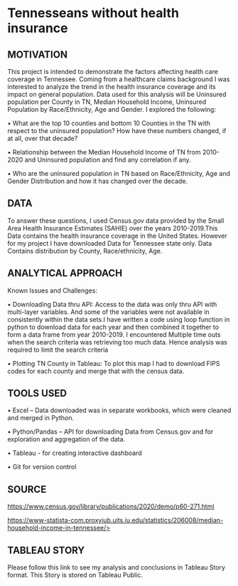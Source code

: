 # Tennesseans without health insurance
## MOTIVATION

This project is intended to demonstrate the factors affecting health care coverage in Tennessee. Coming from a healthcare claims background I was interested to analyze the trend in the health insurance coverage and its impact on general population. Data used for this analysis will be Uninsured population per County in TN, Median Household Income, Uninsured Population by Race/Ethnicity, Age and Gender.  I explored the following:

•	What are the top 10 counties and bottom 10 Counties in the TN with respect to the uninsured population? How have these numbers changed, if at all, over that decade?

•	Relationship between the Median Household Income of TN from 2010-2020 and Uninsured population and find any correlation if any.

•	Who are the uninsured population in TN based on Race/Ethnicity, Age and Gender Distribution and how it has changed over the decade.


## DATA

To answer these questions, I used Census.gov data provided by the Small Area Health Insurance Estimates (SAHIE) over the years 2010-2019.This Data contains the health insurance coverage in the United States. However for my project I have downloaded Data for Tennessee state only. Data Contains distribution by County, Race/ethnicity, Age.


## ANALYTICAL APPROACH

Known  Issues and Challenges:

•	Downloading Data thru API: Access to the data was only thru API with multi-layer variables. And some of the variables were not available in consistently within the data sets.I have written a code using loop function in python to download data for each year and then combined it together to form a data frame from year 2010-2019. I encountered Multiple time outs when the search criteria was retrieving too much data. Hence analysis was required to limit the search criteria

•	Plotting TN County in Tableau: To plot this map I had to download FIPS codes for each county and merge that with the census data.


## TOOLS USED

•	Excel – Data downloaded was in separate workbooks, which were cleaned and merged in Python.

•	Python/Pandas – API for downloading Data from Census.gov and for exploration and aggregation of the data.

•	Tableau - for creating interactive dashboard

•	Git for version control


## SOURCE

https://www.census.gov/library/publications/2020/demo/p60-271.html

https://www-statista-com.proxyiub.uits.iu.edu/statistics/206008/median-household-income-in-tennessee/>


## TABLEAU STORY
Please follow this link to see my analysis and conclusions in Tableau Story format. This Story is stored on Tableau Public. 
